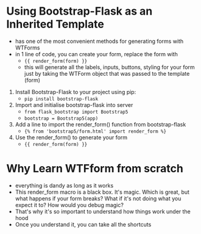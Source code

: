 # Using Bootstrap-Flask as an Inherited Template
- has one of the most convenient methods for generating forms with WTForms
- in 1 line of code, you can create your form, replace the form with
    - `{‌{ render_form(form) }}`
    - this will generate all the labels, inputs, buttons, styling for your form just by taking the WTForm object that was passed to the template (form)


1. Install Bootstrap-Flask to your project using pip:
    - `pip install bootstrap-flask`
2. Import and initialise bootstrap-flask into server
    - `from flask_bootstrap import Bootstrap5`
    - `bootstrap = Bootstrap5(app)`
3. Add a line to import the render_form() function from bootstrap-flask
    - `{% from 'bootstrap5/form.html' import render_form %}`
4. Use the render_form() to generate your form
    - `{‌{ render_form(form) }}`

# Why Learn WTFform from scratch
- everything is dandy as long as it works
- This render_form macro is a black box. It's magic. Which is great, but what happens if your form breaks? What if it's not doing what you expect it to? How would you debug magic?
- That's why it's so important to understand how things work under the hood
- Once you understand it, you can take all the shortcuts